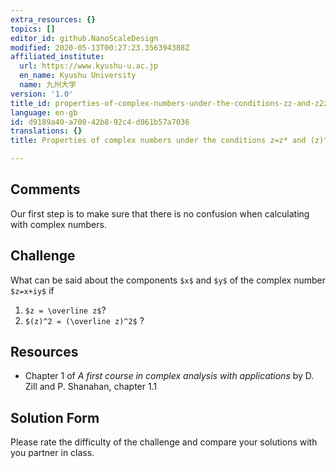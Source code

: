 ```yaml
---
extra_resources: {}
topics: []
editor_id: github.NanoScaleDesign
modified: 2020-05-13T00:27:23.356394388Z
affiliated_institute:
  url: https://www.kyushu-u.ac.jp
  en_name: Kyushu University
  name: 九州大学
version: '1.0'
title_id: properties-of-complex-numbers-under-the-conditions-zz-and-z2z2
language: en-gb
id: d9189a40-a700-42b8-92c4-d861b57a7036
translations: {}
title: Properties of complex numbers under the conditions z=z* and (z)^2=(z*)^2

---
```


## Comments
Our first step is to make sure that there is no confusion when calculating with complex numbers.


## Challenge
What can be said about the components `$x$` and `$y$` of the complex number `$z=x+iy$` if 

1. `$z = \overline z$`?
2. `$(z)^2 = (\overline z)^2$` ?


## Resources
- Chapter 1 of *A first course in complex analysis with applications* by D. Zill and P. Shanahan, chapter 1.1


## Solution Form
Please rate the difficulty of the challenge and compare your solutions with you partner in class.
